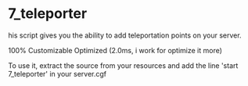 # 7_teleporter

his script gives you the ability to add teleportation points on your server.

100% Customizable
Optimized (2.0ms, i work for optimize it more)

To use it, extract the source from your resources and add the line 'start 7_teleporter' in your server.cgf
